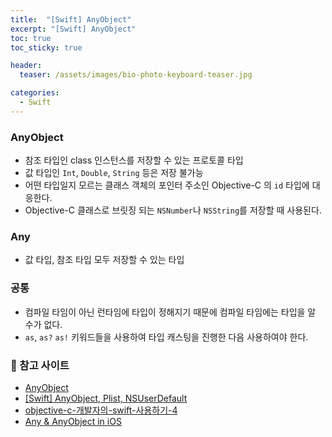 ```yaml
---
title:  "[Swift] AnyObject"
excerpt: "[Swift] AnyObject"
toc: true
toc_sticky: true

header:
  teaser: /assets/images/bio-photo-keyboard-teaser.jpg

categories:
  - Swift
---
```


### AnyObject
- 참조 타입인 class 인스턴스를 저장할 수 있는 프로토콜 타입
- 값 타입인 `Int`, `Double`, `String` 등은 저장 불가능
- 어떤 타입일지 모르는 클래스 객체의 포인터 주소인 Objective-C 의 `id` 타입에 대응한다.
- Objective-C 클래스로 브릿징 되는 `NSNumber`나 `NSString`를 저장할 때 사용된다.

### Any
- 값 타입, 참조 타입 모두 저장할 수 있는 타입

### 공통
- 컴파일 타임이 아닌 런타임에 타입이 정해지기 때문에 컴파일 타임에는 타입을 알 수가 없다.
- `as`, `as?` `as!`  키워드들을 사용하여 타입 캐스팅을 진행한 다음 사용하여야 한다.
  
### 📝 참고 사이트
- [AnyObject](https://developer.apple.com/documentation/swift/anyobject#discussion)
- [[Swift] AnyObject, Plist, NSUserDefault](http://jhyejun.com/blog/anyobject-plist-nsuserdefault)
- [objective-c-개발자의-swift-사용하기-4](https://lifetimecoding.wordpress.com/2015/11/29/objective-c-%E1%84%80%E1%85%A2%E1%84%87%E1%85%A1%E1%86%AF%E1%84%8C%E1%85%A1%E1%84%8B%E1%85%B4-swift-%E1%84%89%E1%85%A1%E1%84%8B%E1%85%AD%E1%86%BC%E1%84%92%E1%85%A1%E1%84%80%E1%85%B5-4/)
- [Any & AnyObject in iOS](https://nitinagam.medium.com/any-anyobject-in-ios-803515bd95a6)
